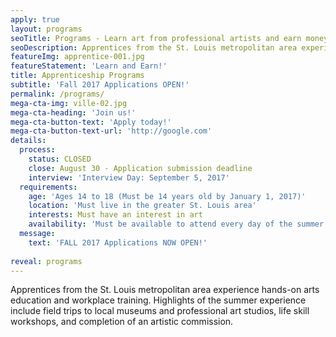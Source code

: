 ```yaml
---
apply: true
layout: programs
seoTitle: Programs - Learn art from professional artists and earn money
seoDescription: Apprentices from the St. Louis metropolitan area experience hands-on arts education and workplace training.
featureImg: apprentice-001.jpg
featureStatement: 'Learn and Earn!'
title: Apprenticeship Programs
subtitle: 'Fall 2017 Applications OPEN!'
permalink: /programs/
mega-cta-img: ville-02.jpg
mega-cta-heading: 'Join us!'
mega-cta-button-text: 'Apply today!'
mega-cta-button-text-url: 'http://google.com'
details:
  process:
    status: CLOSED
    close: August 30 - Application submission deadline
    interview: 'Interview Day: September 5, 2017'
  requirements:
    age: 'Ages 14 to 18 (Must be 14 years old by January 1, 2017)'
    location: 'Must live in the greater St. Louis area'
    interests: Must have an interest in art
    availability: 'Must be available to attend every day of the summer program in June and July, Mon-Fri, 10am - 3pm'
  message:
    text: 'FALL 2017 Applications NOW OPEN!'
    
reveal: programs
---
```


Apprentices from the St. Louis metropolitan area experience hands-on arts education and workplace training. Highlights of the summer experience include field trips to local museums and professional art studios, life skill workshops, and completion of an artistic commission.


